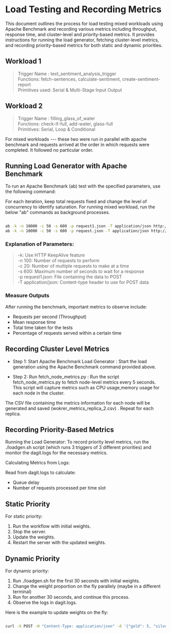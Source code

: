 <h1> Load Testing and Recording Metrics </h1>

This document outlines the process for load testing mixed workloads using Apache Benchmark and recording various metrics including throughput, response time, and cluster-level and priority-based metrics. It provides instructions for running the load generator, fetching cluster-level metrics, and recording priority-based metrics for both static and dynamic priorities.

<h2> Workload 1 </h2>

> Trigger Name : text_sentiment_analysis_trigger  
> Functions: fetch-sentences, calculate-sentiment, create-sentiment-report  
> Primitives used: Serial & Multi-Stage Input Output

<h2> Workload 2 </h2>

> Trigger Name : filling_glass_of_water  
> Functions: check-if-full, add-water, glass-full  
> Primitives: Serial, Loop & Conditional

For mixed workloads --- these two were run in parallel with apache benchmark and requests arrived at the order in which requests were completed. It followed no particular order. 


<h2> Running Load Generator with Apache Benchmark </h2>

To run an Apache Benchmark (ab) test with the specified parameters, use the following command:

For each iteration, keep total requests fixed and change the level of concurrency to identify saturation. For running mixed workload, run the below "ab" commands as background processes.

```bash

ab -k -n 10000 -c 50 -s 600 -p request1.json -T application/json http://10.129.28.219/run/fill_a_glass_of_water &
ab -k -n 10000 -c 50 -s 600 -p request.json -T application/json http://10.129.28.219/run/text_sentiment_analysis_trigger &


```

<h3>Explanation of Parameters:</h3>

> -k: Use HTTP KeepAlive feature  
> -n 100: Number of requests to perform  
> -c 20: Number of multiple requests to make at a time  
> -s 600: Maximum number of seconds to wait for a response  
> -p request1.json: File containing the data to POST  
> -T application/json: Content-type header to use for POST data

<h3>Measure Outputs</h3>

After running the benchmark, important metrics to observe include:

* Requests per second (Throughput)
* Mean response time
* Total time taken for the tests
* Percentage of requests served within a certain time


<h2> Recording Cluster Level Metrics </h2>

* Step 1: Start Apache Benchmark Load Generator : Start the load generation using the Apache Benchmark command provided above.

* Step 2: Run fetch_node_metrics.py : Run the script fetch_node_metrics.py to fetch node-level metrics every 5 seconds. This script will capture metrics such as CPU usage,memory usage for each node in the cluster.

The CSV file containing the metrics information for each node will be generated and saved (wokrer_metrics_replica_2.csv) . Repeat for each replica.


<h2> Recording Priority-Based Metrics </h2>

Running the Load Generator: To record priority level metrics, run the ./loadgen.sh script (which runs 3 triggers of 3 different priorities) and monitor the dagit.logs for the necessary metrics.

Calculating Metrics from Logs: 

Read from dagit.logs to calculate:

* Queue delay
* Number of requests processed per time slot

## Static Priority ##

For static priority:

1. Run the workflow with initial weights.
2. Stop the server.
3. Update the weights.
4. Restart the server with the updated weights.


## Dynamic Priority ##

For dynamic priority:

1. Run ./loadgen.sh for the first 30 seconds with initial weights.
2. Change the weight proportion on the fly parallely (maybe in a different terminal)
3. Run for another 30 seconds, and continue this process.
4. Observe the logs in dagit.logs.


Here is the example to update weights on the fly: 

```bash

curl -X POST -H "Content-Type: application/json" -d '{"gold": 5, "silver": 3, "bronze": 1}' http://10.129.28.219:5030/update_weights

```